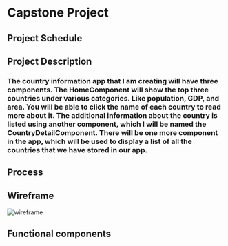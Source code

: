 # Capstone Project

## Project Schedule

## Project Description
### The country information app that I am creating will have three components. The HomeComponent will show the top three countries under various categories. Like population, GDP, and area. You will be able to click the name of each country to read more about it. The additional information about the country is listed using another component, which I will be named the CountryDetailComponent. There will be one more component in the app, which will be used to display a list of all the countries that we have stored in our app.


## Process

## Wireframe

![wireframe](Users/pscbus_108/Desktop/ScreenShots/ScreenShot-08-12at12.56.09AM.png)

## Functional components

